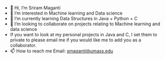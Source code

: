 - 👋 Hi, I’m Sriram Maganti
- 👀 I’m interested in Machine learning and Data science
- 🌱 I’m currently learning Data Structures in Java + Python + C 
- 💞️ I’m looking to collaborate on projects relating to Machine learning and data science 
- If you want to look at my personal projects in Java and C, I set them to private to please email me if you would like me to add you as a collaborator.
- 📫 How to reach me 
Email: smaganti@umass.edu

<!---
soccermaganti/soccermaganti is a ✨ special ✨ repository because its `README.md` (this file) appears on your GitHub profile.
You can click the Preview link to take a look at your changes.
--->
